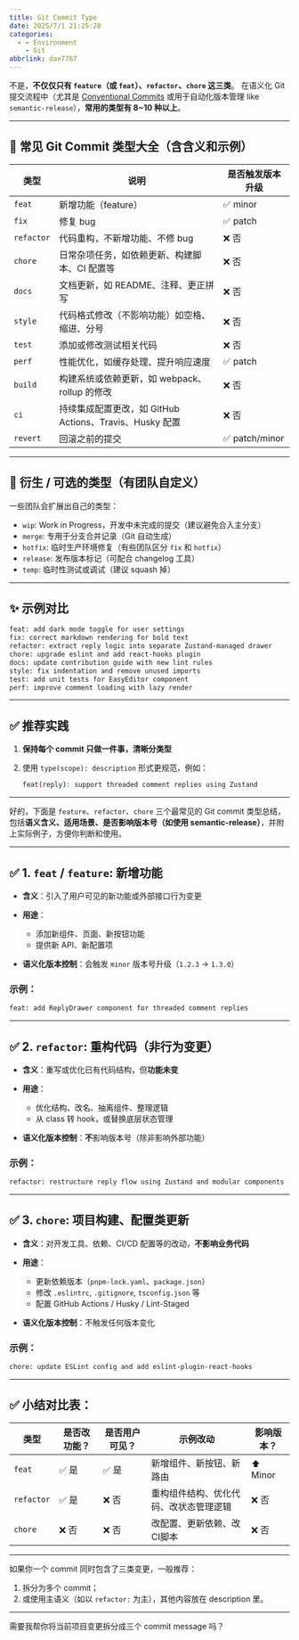 ```yaml
---
title: Git Commit Type
date: 2025/7/1 21:25:28
categories:
  - - Environment
    - Git
abbrlink: dae7767
---
```

不是，**不仅仅只有 `feature`（或 `feat`）、`refactor`、`chore` 这三类**。
在语义化 Git 提交流程中（尤其是 [Conventional Commits](https://www.conventionalcommits.org/) 或用于自动化版本管理 like `semantic-release`），**常用的类型有 8\~10 种以上**。

---

## 📘 常见 Git Commit 类型大全（含含义和示例）

| 类型         | 说明                                        | 是否触发版本升级      |
| ---------- | ----------------------------------------- | ------------- |
| `feat`     | 新增功能（feature）                             | ✅ minor       |
| `fix`      | 修复 bug                                    | ✅ patch       |
| `refactor` | 代码重构，不新增功能、不修 bug                         | ❌ 否           |
| `chore`    | 日常杂项任务，如依赖更新、构建脚本、CI 配置等                  | ❌ 否           |
| `docs`     | 文档更新，如 README、注释、更正拼写                     | ❌ 否           |
| `style`    | 代码格式修改（不影响功能）如空格、缩进、分号                    | ❌ 否           |
| `test`     | 添加或修改测试相关代码                               | ❌ 否           |
| `perf`     | 性能优化，如缓存处理、提升响应速度                         | ✅ patch       |
| `build`    | 构建系统或依赖更新，如 webpack、rollup 的修改            | ❌ 否           |
| `ci`       | 持续集成配置更改，如 GitHub Actions、Travis、Husky 配置 | ❌ 否           |
| `revert`   | 回滚之前的提交                                   | ✅ patch/minor |

---

## 🔧 衍生 / 可选的类型（有团队自定义）

一些团队会扩展出自己的类型：

* `wip`: Work in Progress，开发中未完成的提交（建议避免合入主分支）
* `merge`: 专用于分支合并记录（Git 自动生成）
* `hotfix`: 临时生产环境修复（有些团队区分 `fix` 和 `hotfix`）
* `release`: 发布版本标记（可配合 changelog 工具）
* `temp`: 临时性测试或调试（建议 squash 掉）

---

## ✨ 示例对比

```bash
feat: add dark mode toggle for user settings
fix: correct markdown rendering for bold text
refactor: extract reply logic into separate Zustand-managed drawer
chore: upgrade eslint and add react-hooks plugin
docs: update contribution guide with new lint rules
style: fix indentation and remove unused imports
test: add unit tests for EasyEditor component
perf: improve comment loading with lazy render
```

---

## ✅ 推荐实践

1. **保持每个 commit 只做一件事，清晰分类型**
2. 使用 `type(scope): description` 形式更规范，例如：

   ```bash
   feat(reply): support threaded comment replies using Zustand
   ```

---

好的，下面是 `feature`、`refactor`、`chore` 三个最常见的 Git commit 类型总结，包括**语义含义、适用场景、是否影响版本号（如使用 semantic-release）**，并附上实际例子，方便你判断和使用。

---

## ✅ 1. `feat` / `feature`: **新增功能**

* **含义**：引入了用户可见的新功能或外部接口行为变更
* **用途**：

  * 添加新组件、页面、新按钮功能
  * 提供新 API、新配置项
* **语义化版本控制**：会触发 `minor` 版本号升级（`1.2.3` → `1.3.0`）

### 示例：

```bash
feat: add ReplyDrawer component for threaded comment replies
```

---

## ✅ 2. `refactor`: **重构代码（非行为变更）**

* **含义**：重写或优化已有代码结构，但**功能未变**
* **用途**：

  * 优化结构、改名、抽离组件、整理逻辑
  * 从 class 转 hook，或替换底层状态管理
* **语义化版本控制**：**不**影响版本号（除非影响外部功能）

### 示例：

```bash
refactor: restructure reply flow using Zustand and modular components
```

---

## ✅ 3. `chore`: **项目构建、配置类更新**

* **含义**：对开发工具、依赖、CI/CD 配置等的改动，**不影响业务代码**
* **用途**：

  * 更新依赖版本（`pnpm-lock.yaml`、`package.json`）
  * 修改 `.eslintrc`, `.gitignore`, `tsconfig.json` 等
  * 配置 GitHub Actions / Husky / Lint-Staged
* **语义化版本控制**：不触发任何版本变化

### 示例：

```bash
chore: update ESLint config and add eslint-plugin-react-hooks
```

---

## ✅ 小结对比表：

| 类型         | 是否改功能？ | 是否用户可见？ | 示例改动                | 影响版本？    |
| ---------- | ------ | ------- | ------------------- | -------- |
| `feat`     | ✅ 是    | ✅ 是     | 新增组件、新按钮、新路由        | ⬆️ Minor |
| `refactor` | ✅ 是    | ❌ 否     | 重构组件结构、优化代码、改状态管理逻辑 | ❌ 否      |
| `chore`    | ❌ 否    | ❌ 否     | 改配置、更新依赖、改CI脚本      | ❌ 否      |

---

如果你一个 commit 同时包含了三类变更，一般推荐：

1. 拆分为多个 commit；
2. 或使用主语义（如以 `refactor:` 为主），其他内容放在 description 里。

---

需要我帮你将当前项目变更拆分成三个 commit message 吗？

